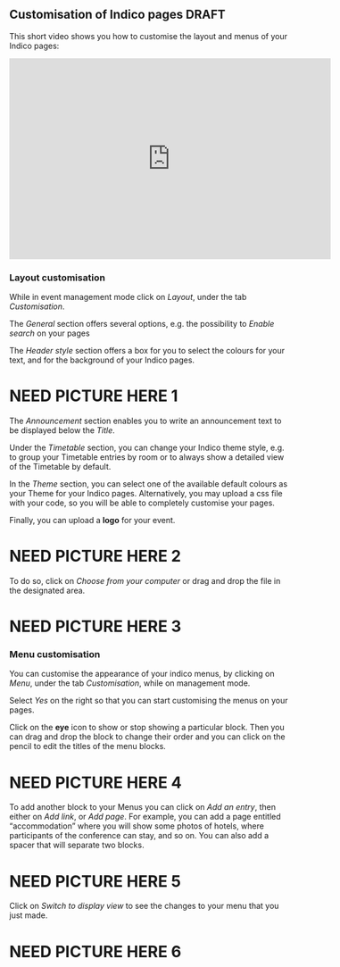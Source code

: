 ## Customisation of Indico pages  DRAFT

This short video shows you how to customise the layout and menus of your Indico pages:

<iframe width="576" height="360" frameborder="0" src="https://cds.cern.ch/video/2275337?showTitle=true" allowfullscreen></iframe>

### Layout customisation

While in event management  mode click on _Layout_, under the tab _Customisation_.

The _General_ section offers several options, e.g. the possibility to _Enable search_ on your pages

The _Header style_ section offers a box for you to select the colours for your text, and for the background of your Indico pages.

# NEED PICTURE HERE 1

The _Announcement_ section enables you to write an announcement text to be displayed below the _Title_.

Under the _Timetable_ section, you can change your Indico theme style, e.g. to group your Timetable entries by room or to always show a detailed view of the Timetable by default.

In the _Theme_ section, you can select one of the available default colours as your Theme for your Indico pages.
Alternatively, you may upload a css file with your code, so you will be able to completely customise your pages.

Finally, you can upload a **logo** for your event. 

# NEED PICTURE HERE 2

To do so, click on _Choose from your computer_ or drag and drop the file in the designated area.

# NEED PICTURE HERE 3

### Menu customisation

You can customise the appearance of your indico menus, by clicking on _Menu_, under the tab _Customisation_, while on management mode.

Select _Yes_ on the right so that you can start customising the menus on your pages.

Click on the **eye** icon to show or stop showing a particular 
block. Then you can drag and drop the block to change their order and you can click on the pencil to edit the titles of the menu blocks.

# NEED PICTURE HERE 4

To add another block to your Menus you can click on _Add an entry_, then either on _Add link_, or _Add page_.
For example, you can add a page entitled “accommodation” where you will show some photos of hotels, where participants of the conference can stay, and so on.
You can also add a spacer that will separate two blocks.

# NEED PICTURE HERE 5

Click on _Switch to display view_ to see the changes to your menu that you just made. 
# NEED PICTURE HERE 6
